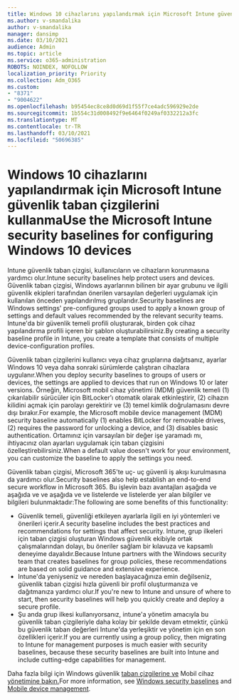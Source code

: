 ```yaml
---
title: Windows 10 cihazlarını yapılandırmak için Microsoft Intune güvenlik taban çizgilerini kullanma
ms.author: v-smandalika
author: v-smandalika
manager: dansimp
ms.date: 03/10/2021
audience: Admin
ms.topic: article
ms.service: o365-administration
ROBOTS: NOINDEX, NOFOLLOW
localization_priority: Priority
ms.collection: Adm_O365
ms.custom:
- "8371"
- "9004622"
ms.openlocfilehash: b95454ec8ce8d0d69d1f55f7ce4adc596929e2de
ms.sourcegitcommit: 1b554c31d008492f9e6464f0249af0332212a3fc
ms.translationtype: MT
ms.contentlocale: tr-TR
ms.lasthandoff: 03/10/2021
ms.locfileid: "50696385"
---
```

# <a name="use-the-microsoft-intune-security-baselines-for-configuring-windows-10-devices"></a><span data-ttu-id="be458-102">Windows 10 cihazlarını yapılandırmak için Microsoft Intune güvenlik taban çizgilerini kullanma</span><span class="sxs-lookup"><span data-stu-id="be458-102">Use the Microsoft Intune security baselines for configuring Windows 10 devices</span></span>

<span data-ttu-id="be458-103">Intune güvenlik taban çizgisi, kullanıcıların ve cihazların korunmasına yardımcı olur.</span><span class="sxs-lookup"><span data-stu-id="be458-103">Intune security baselines help protect users and devices.</span></span> <span data-ttu-id="be458-104">Güvenlik taban çizgisi, Windows ayarlarının bilinen bir ayar grubunu ve ilgili güvenlik ekipleri tarafından önerilen varsayılan değerleri uygulamak için kullanılan önceden yapılandırılmış gruplarıdır.</span><span class="sxs-lookup"><span data-stu-id="be458-104">Security baselines are Windows settings' pre-configured groups used to apply a known group of settings and default values recommended by the relevant security teams.</span></span> <span data-ttu-id="be458-105">Intune'da bir güvenlik temeli profili oluşturarak, birden çok cihaz yapılandırma profili içeren bir şablon oluşturabilirsiniz.</span><span class="sxs-lookup"><span data-stu-id="be458-105">By creating a security baseline profile in Intune, you create a template that consists of multiple device-configuration profiles.</span></span>

<span data-ttu-id="be458-106">Güvenlik taban çizgilerini kullanıcı veya cihaz gruplarına dağıtsanız, ayarlar Windows 10 veya daha sonraki sürümlerde çalıştıran cihazlara uygulanır.</span><span class="sxs-lookup"><span data-stu-id="be458-106">When you deploy security baselines to groups of users or devices, the settings are applied to devices that run on Windows 10 or later versions.</span></span> <span data-ttu-id="be458-107">Örneğin, Microsoft mobil cihaz yönetimi (MDM) güvenlik temeli (1) çıkarılabilir sürücüler için BitLocker'ı otomatik olarak etkinleştirir, (2) cihazın kilidini açmak için parolayı gerektirir ve (3) temel kimlik doğrulamasını devre dışı bırakır.</span><span class="sxs-lookup"><span data-stu-id="be458-107">For example, the Microsoft mobile device management (MDM) security baseline automatically (1) enables BitLocker for removable drives, (2) requires the password for unlocking a device, and (3) disables basic authentication.</span></span> <span data-ttu-id="be458-108">Ortamınız için varsayılan bir değer işe yaramadı mı, ihtiyacınız olan ayarları uygulamak için taban çizgisini özelleştirebilirsiniz.</span><span class="sxs-lookup"><span data-stu-id="be458-108">When a default value doesn't work for your environment, you can customize the baseline to apply the settings you need.</span></span>

<span data-ttu-id="be458-109">Güvenlik taban çizgisi, Microsoft 365'te uç- uç güvenli iş akışı kurulmasına da yardımcı olur.</span><span class="sxs-lookup"><span data-stu-id="be458-109">Security baselines also help establish an end-to-end secure workflow in Microsoft 365.</span></span> <span data-ttu-id="be458-110">Bu işlevin bazı avantajları aşağıda ve aşağıda ve ve aşağıda ve ve listelerde ve listelerde yer alan bilgiler ve bilgileri bulunmaktadır:</span><span class="sxs-lookup"><span data-stu-id="be458-110">The following are some benefits of this functionality:</span></span>
- <span data-ttu-id="be458-111">Güvenlik temeli, güvenliği etkileyen ayarlarla ilgili en iyi yöntemleri ve önerileri içerir.</span><span class="sxs-lookup"><span data-stu-id="be458-111">A security baseline includes the best practices and recommendations for settings that affect security.</span></span> <span data-ttu-id="be458-112">Intune, grup ilkeleri için taban çizgisi oluşturan Windows güvenlik ekibiyle ortak çalışmalarından dolayı, bu öneriler sağlam bir kılavuza ve kapsamlı deneyime dayalıdır.</span><span class="sxs-lookup"><span data-stu-id="be458-112">Because Intune partners with the Windows security team that creates baselines for group policies, these recommendations are based on solid guidance and extensive experience.</span></span>
- <span data-ttu-id="be458-113">Intune'da yeniyseniz ve nereden başlayacağınıza emin değilseniz, güvenlik taban çizgisi hızla güvenli bir profil oluşturmanıza ve dağıtmanıza yardımcı olur.</span><span class="sxs-lookup"><span data-stu-id="be458-113">If you're new to Intune and unsure of where to start, then security baselines will help you quickly create and deploy a secure profile.</span></span>
- <span data-ttu-id="be458-114">Şu anda grup ilkesi kullanıyorsanız, intune'a yönetim amacıyla bu güvenlik taban çizgileriyle daha kolay bir şekilde devam etmektir, çünkü bu güvenlik taban değerleri Intune'da yerleşiktir ve yönetim için en son özellikleri içerir.</span><span class="sxs-lookup"><span data-stu-id="be458-114">If you are currently using a group policy, then migrating to Intune for management purposes is much easier with security baselines, because these security baselines are built into Intune and include cutting-edge capabilities for management.</span></span>

<span data-ttu-id="be458-115">Daha fazla bilgi için Windows güvenlik [taban çizgilerine ve](https://docs.microsoft.com/windows/security/threat-protection/windows-security-baselines) Mobil cihaz [yönetimine bakın.](https://docs.microsoft.com/windows/client-management/mdm/)</span><span class="sxs-lookup"><span data-stu-id="be458-115">For more information, see [Windows security baselines](https://docs.microsoft.com/windows/security/threat-protection/windows-security-baselines) and [Mobile device management](https://docs.microsoft.com/windows/client-management/mdm/).</span></span>